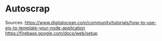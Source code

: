 # Autoscrap

Sources:
https://www.digitalocean.com/community/tutorials/how-to-use-ejs-to-template-your-node-application
https://firebase.google.com/docs/web/setup
